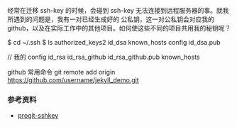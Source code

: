 经常在迁移 ssh-key 的时候，会碰到 ssh-key 无法连接到远程服务器的事。就我所遇到的问题是，我有一对已经生成好的
公私钥，这一对公私钥会对应我的 github，以及在实际工作中的其他项目。如何使这些不同的项目共用我的秘钥呢？


$ cd ~/.ssh
$ ls
authorized_keys2  id_dsa       known_hosts
config            id_dsa.pub


// 我的
config  id_rsa  id_rsa_github  id_rsa_github.pub  known_hosts


github 常用命令
git remote add origin https://github.com/username/jekyll_demo.git



### 参考资料
- [progit-sshkey](http://git-scm.com/book/zh/%E6%9C%8D%E5%8A%A1%E5%99%A8%E4%B8%8A%E7%9A%84-Git-%E7%94%9F%E6%88%90-SSH-%E5%85%AC%E9%92%A5)